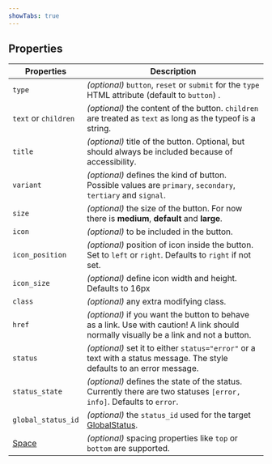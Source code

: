 ```yaml
---
showTabs: true
---
```


## Properties

| Properties                                  | Description                                                                                                                            |
| ------------------------------------------- | -------------------------------------------------------------------------------------------------------------------------------------- |
| `type`                                      | _(optional)_ `button`, `reset` or `submit` for the `type` HTML attribute (default to `button`) .                                       |
| `text` or `children`                        | _(optional)_ the content of the button. `children` are treated as `text` as long as the typeof is a string.                            |
| `title`                                     | _(optional)_ title of the button. Optional, but should always be included because of accessibility.                                    |
| `variant`                                   | _(optional)_ defines the kind of button. Possible values are `primary`, `secondary`, `tertiary` and `signal`.                          |
| `size`                                      | _(optional)_ the size of the button. For now there is **medium**, **default** and **large**.                                           |
| `icon`                                      | _(optional)_ to be included in the button.                                                                                             |
| `icon_position`                             | _(optional)_ position of icon inside the button. Set to `left` or `right`. Defaults to `right` if not set.                             |
| `icon_size`                                 | _(optional)_ define icon width and height. Defaults to 16px                                                                            |
| `class`                                     | _(optional)_ any extra modifying class.                                                                                                |
| `href`                                      | _(optional)_ if you want the button to behave as a link. Use with caution! A link should normally visually be a link and not a button. |
| `status`                                    | _(optional)_ set it to either `status="error"` or a text with a status message. The style defaults to an error message.                |
| `status_state`                              | _(optional)_ defines the state of the status. Currently there are two statuses `[error, info]`. Defaults to `error`.                   |
| `global_status_id`                          | _(optional)_ the `status_id` used for the target [GlobalStatus](/uilib/components/global-status).                                      |
| [Space](/uilib/components/space/properties) | _(optional)_ spacing properties like `top` or `bottom` are supported.                                                                  |
